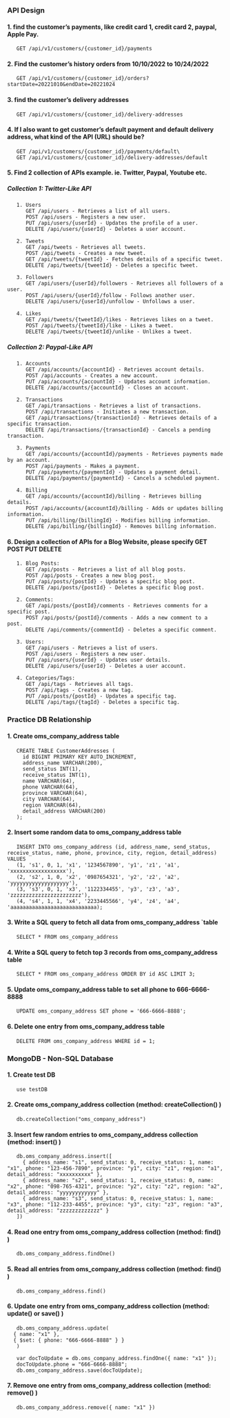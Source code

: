 ### API Design

#### 1. find the customer’s payments, like credit card 1, credit card 2, paypal, Apple Pay.
````
   GET /api/v1/customers/{customer_id}/payments
````
#### 2. Find the customer’s history orders from 10/10/2022 to 10/24/2022
````
   GET /api/v1/customers/{customer_id}/orders?startDate=20221010&endDate=20221024
````
#### 3. find the customer’s delivery addresses
````
   GET /api/v1/customers/{customer_id}/delivery-addresses
````
#### 4. If I also want to get customer’s default payment and default delivery address, what kind of the API (URL) should be?
````
   GET /api/v1/customers/{customer_id}/payments/default\
   GET /api/v1/customers/{customer_id}/delivery-addresses/default
````
#### 5. Find 2 collection of APIs example. ie. Twitter, Paypal, Youtube etc.
##### Collection 1: Twitter-Like API
````
   1. Users
      GET /api/users - Retrieves a list of all users.
      POST /api/users - Registers a new user.
      PUT /api/users/{userId} - Updates the profile of a user.
      DELETE /api/users/{userId} - Deletes a user account.
   
   2. Tweets
      GET /api/tweets - Retrieves all tweets.
      POST /api/tweets - Creates a new tweet.
      GET /api/tweets/{tweetId} - Fetches details of a specific tweet.
      DELETE /api/tweets/{tweetId} - Deletes a specific tweet.
   
   3. Followers
      GET /api/users/{userId}/followers - Retrieves all followers of a user.
      POST /api/users/{userId}/follow - Follows another user.
      DELETE /api/users/{userId}/unfollow - Unfollows a user.
   
   4. Likes
      GET /api/tweets/{tweetId}/likes - Retrieves likes on a tweet.
      POST /api/tweets/{tweetId}/like - Likes a tweet.
      DELETE /api/tweets/{tweetId}/unlike - Unlikes a tweet.
````
##### Collection 2: Paypal-Like API
````
   1. Accounts
      GET /api/accounts/{accountId} - Retrieves account details.
      POST /api/accounts - Creates a new account.
      PUT /api/accounts/{accountId} - Updates account information.
      DELETE /api/accounts/{accountId} - Closes an account.
   
   2. Transactions
      GET /api/transactions - Retrieves a list of transactions.
      POST /api/transactions - Initiates a new transaction.
      GET /api/transactions/{transactionId} - Retrieves details of a specific transaction.
      DELETE /api/transactions/{transactionId} - Cancels a pending transaction.
   
   3. Payments
      GET /api/accounts/{accountId}/payments - Retrieves payments made by an account.
      POST /api/payments - Makes a payment.
      PUT /api/payments/{paymentId} - Updates a payment detail.
      DELETE /api/payments/{paymentId} - Cancels a scheduled payment.
   
   4. Billing
      GET /api/accounts/{accountId}/billing - Retrieves billing details.
      POST /api/accounts/{accountId}/billing - Adds or updates billing information.
      PUT /api/billing/{billingId} - Modifies billing information.
      DELETE /api/billing/{billingId} - Removes billing information.
````

#### 6. Design a collection of APIs for a Blog Website, please specify GET POST PUT DELETE
````
   1. Blog Posts:
      GET /api/posts - Retrieves a list of all blog posts.
      POST /api/posts - Creates a new blog post.
      PUT /api/posts/{postId} - Updates a specific blog post.
      DELETE /api/posts/{postId} - Deletes a specific blog post.
   
   2. Comments:
      GET /api/posts/{postId}/comments - Retrieves comments for a specific post.
      POST /api/posts/{postId}/comments - Adds a new comment to a post.
      DELETE /api/comments/{commentId} - Deletes a specific comment.
   
   3. Users:
      GET /api/users - Retrieves a list of users.
      POST /api/users - Registers a new user.
      PUT /api/users/{userId} - Updates user details.
      DELETE /api/users/{userId} - Deletes a user account.
   
   4. Categories/Tags:
      GET /api/tags - Retrieves all tags.
      POST /api/tags - Creates a new tag.
      PUT /api/posts/{postId} - Updates a specific tag.
      DELETE /api/tags/{tagId} - Deletes a specific tag.
````


### Practice DB Relationship

#### 1. Create oms_company_address table
````
   CREATE TABLE CustomerAddresses (
     id BIGINT PRIMARY KEY AUTO_INCREMENT,
     address_name VARCHAR(200),
     send_status INT(1),
     receive_status INT(1),
     name VARCHAR(64),
     phone VARCHAR(64),
     province VARCHAR(64),
     city VARCHAR(64),
     region VARCHAR(64),
     detail_address VARCHAR(200)
   );
````

#### 2. Insert some random data to oms_company_address table
````
   INSERT INTO oms_company_address (id, address_name, send_status, receive_status, name, phone, province, city, region, detail_address) VALUES
   (1, 's1', 0, 1, 'x1', '1234567890', 'y1', 'z1', 'a1', 'xxxxxxxxxxxxxxxxxx'),
   (2, 's2', 1, 0, 'x2', '0987654321', 'y2', 'z2', 'a2', 'yyyyyyyyyyyyyyyyyyy'),
   (3, 's3', 0, 1, 'x3', '1122334455', 'y3', 'z3', 'a3', 'zzzzzzzzzzzzzzzzzzzzzzz'),
   (4, 's4', 1, 1, 'x4', '2233445566', 'y4', 'z4', 'a4', 'aaaaaaaaaaaaaaaaaaaaaaaaaaaa);
````

#### 3. Write a SQL query to fetch all data from oms_company_address `table
````
   SELECT * FROM oms_company_address
````
#### 4. Write a SQL query to fetch top 3 records from oms_company_address table
````
   SELECT * FROM oms_company_address ORDER BY id ASC LIMIT 3;
````

#### 5. Update oms_company_address table to set all phone to 666-6666-8888
````
   UPDATE oms_company_address SET phone = '666-6666-8888';
````

#### 6. Delete one entry from oms_company_address table
````
   DELETE FROM oms_company_address WHERE id = 1;
````

### MongoDB - Non-SQL Database

#### 1. Create test DB
````
   use testDB
````
#### 2. Create oms_company_address collection (method: createCollection() )
````
   db.createCollection("oms_company_address")
````
#### 3. Insert few random entries to oms_company_address collection (method: insert() )
````
   db.oms_company_address.insert([
     { address_name: "s1", send_status: 0, receive_status: 1, name: "x1", phone: "123-456-7890", province: "y1", city: "z1", region: "a1", detail_address: "xxxxxxxxxx" },
     { address_name: "s2", send_status: 1, receive_status: 0, name: "x2", phone: "098-765-4321", province: "y2", city: "z2", region: "a2", detail_address: "yyyyyyyyyyyy" },
     { address_name: "s3", send_status: 0, receive_status: 1, name: "x3", phone: "112-233-4455", province: "y3", city: "z3", region: "a3", detail_address: "zzzzzzzzzzzzz" }
   ])
````
#### 4. Read one entry from oms_company_address collection (method: find() )
````
   db.oms_company_address.findOne()
````
#### 5. Read all entries from oms_company_address collection (method: find() )
````
   db.oms_company_address.find()
````
#### 6. Update one entry from oms_company_address collection (method: update() or save() )
````
   db.oms_company_address.update(
  { name: "x1" },
  { $set: { phone: "666-6666-8888" } }
   )
   
   var docToUpdate = db.oms_company_address.findOne({ name: "x1" });
   docToUpdate.phone = "666-6666-8888";
   db.oms_company_address.save(docToUpdate);
````
#### 7. Remove one entry from oms_company_address collection (method: remove() )
````
   db.oms_company_address.remove({ name: "x1" })
````